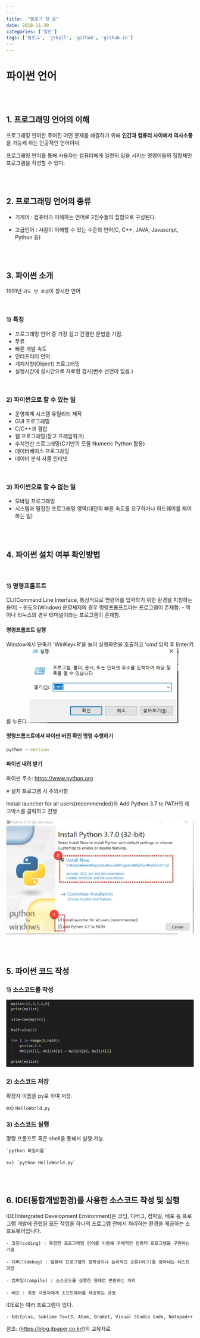 ```yaml
---
​---
title:  "블로그 첫 글"
date: 2018-11-30
categories: ['일반']
tags: ['블로그', 'jekyll', 'github', 'github.io']
​---
---
```

# 파이썬 언어

<br><br>

## 1. 프로그래밍 언어의 이해

프로그래밍 언어란 주어진 어떤 문제를 해결하기 위해 **인간과 컴퓨터 사이에서 의사소통**을 가능케 하는 인공적인 언어이다.

프로그래밍 언어를 통해 사용자는 컴퓨터에게 일련의 일을 시키는 명령어들의 집합체인 프로그램을 작성할 수 있다.

<br><br>

## 2. 프로그래밍 언어의 종류

- 기계어 : 컴퓨터가 이해하는 언어로 2진수들의 집합으로 구성된다.

- 고급언어 : 사람이 이해할 수 있는 수준의 언어(C, C++, JAVA, Javascript, Python 등)

<br><br>

## 3. 파이썬 소개

1991년 `귀도 반 로섬`이 창시한 언어

<br>

### 1) 특징

- 프로그래밍 언어 중 가장 쉽고 간결한 문법을 가짐.
- 무료
- 빠른 개발 속도
- 인터프리터 언어
- 개체지향(Object) 프로그래밍
- 실행시간에 실시간으로 자료형 검사(변수 선언이 없음.)

<br>

### 2) 파이썬으로 할 수 있는 일
- 운영체제 시스템 유틸리티 제작
- GUI 프로그래밍
- C/C++과 결합
- 웹 프로그래밍(장고 프레임워크)
- 수치연산 프로그래밍(C기반의 모듈 Numeric Python 활용)
- 데이터베이스 프로그래밍
- 데이터 분석 사물 인터넷

<br>

### 3) 파이썬으로 할 수 없는 일
- 모바일 프로그래밍
- 시스템과 밀접한 프로그래밍 영역(대단히 빠른 속도를 요구하거나 하드웨어를 제어하는 일)

<br><br>

## 4. 파이썬 설치 여부 확인방법

<br>

### 1) 명령프롬프트
CLI(Command Line Interface, 통상적으로 명령어를 입력하기 위한 환경을 지칭하는 용어)
    - 윈도우(Window) 운영체제의 경우 명령프롬프트라는 프로그램이 존재함.
    - 맥이나 리눅스의 경우 터미널이라는 프로그램이 존재함.
#### 명령프롬프트 실행
Window에서 단축키 'WinKey+R'을 눌러 실행화면을 호출하고 'cmd'입력 후 Enter키를 누른다.
![cmd](/assets/Images/python/chapter1/1_cmd.JPG)

#### 명령프롬프트에서 파이썬 버전 확인 명령 수행하기

```cmd
python --version
```

#### 파이썬 내려 받기

파이썬 주소: <https://www.python.org>

※ 설치 프로그램 시 주의사항

Install launcher for all users(recommended)와 Add Python 3.7 to PATH의 체크박스를 클릭하고 진행

![pythonInstall](/assets/Images/python/chapter1/2_pythonInstall.JPG)

<br><br>

## 5. 파이썬 코드 작성

### 1) 소스코드를 작성
![3_source](/assets/Images/python/chapter1/3_source.JPG)

### 2) 소스코드 저장
확장자 이름을 py로 하여 저장.

ex) `HelloWorld.py`

### 3) 소스코드 실행

명령 프롬프트 혹은 shell을 통해서 실행 가능.

    `python 파일이름`
    
    ex) `python HelloWorld.py`

<br><br>

## 6. IDE(통합개발환경)를 사용한 소스코드 작성 및 실행

IDE(Intergrated Development Environment)은 코딩, 디버그, 컴파일, 배포 등 프로그램 개발에 관련된 모든 작업을 하나의 프로그램 안에서 처리하는 환경을 제공하는 소프트웨어입니다.

    - 코딩(coding) : 특정한 프로그래밍 언어를 이용해 구체적인 컴퓨터 프로그램을 구현하는 기술
    
    - 디버그(debug) : 컴퓨터 프로그램의 정확성이나 논리적인 오류(버그)를 찾아내는 테스트 과정
    
    - 컴파일(compile) : 소스코드를 실행한 형태로 변환하는 처리
    
    - 배포 : 최종 사용자에게 소프트웨어를 제공하는 과정

IDE로는 여러 프로그램이 있다.

    - Editplus, Sublime Text3, Atom, Braket, Visual Studio Code, Notepad++

참조: (https://blog.itpaper.co.kr/)의 교육자료
